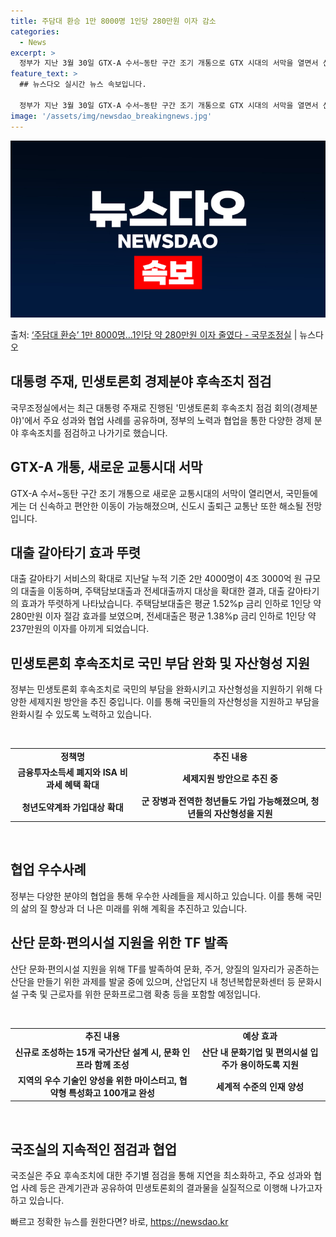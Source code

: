 ```yaml
---
title: 주담대 환승 1만 8000명 1인당 280만원 이자 감소
categories:
  - News
excerpt: >
  정부가 지난 3월 30일 GTX-A 수서~동탄 구간 조기 개통으로 GTX 시대의 서막을 열면서 신속하고 편안…
feature_text: >
  ## 뉴스다오 실시간 뉴스 속보입니다.

  정부가 지난 3월 30일 GTX-A 수서~동탄 구간 조기 개통으로 GTX 시대의 서막을 열면서 신속하고 편안…
image: '/assets/img/newsdao_breakingnews.jpg'
---
```


![뉴스다오 속보](/assets/img/newsdao_breakingnews.jpg)

<p>출처: <a href="https://newsdao.kr/3508" rel="dofollow">‘주담대 환승’ 1만 8000명…1인당 약 280만원 이자 줄였다 - 국무조정실</a> | 뉴스다오</p>

<h2 data-ke-size="size26">대통령 주재, 민생토론회 경제분야 후속조치 점검</h2>
국무조정실에서는 최근 대통령 주재로 진행된 '민생토론회 후속조치 점검 회의(경제분야)'에서 주요 성과와 협업 사례를 공유하며, 정부의 노력과 협업을 통한 다양한 경제 분야 후속조치를 점검하고 나가기로 했습니다.

<h2 data-ke-size="size26">GTX-A 개통, 새로운 교통시대 서막</h2>
GTX-A 수서~동탄 구간 조기 개통으로 새로운 교통시대의 서막이 열리면서, 국민들에게는 더 신속하고 편안한 이동이 가능해졌으며, 신도시 출퇴근 교통난 또한 해소될 전망입니다.

<h2 data-ke-size="size26">대출 갈아타기 효과 뚜렷</h2>
대출 갈아타기 서비스의 확대로 지난달 누적 기준 2만 4000명이 4조 3000억 원 규모의 대출을 이동하며, 주택담보대출과 전세대출까지 대상을 확대한 결과, 대출 갈아타기의 효과가 뚜렷하게 나타났습니다. 주택담보대출은 평균 1.52%p 금리 인하로 1인당 약 280만원 이자 절감 효과를 보였으며, 전세대출은 평균 1.38%p 금리 인하로 1인당 약 237만원의 이자를 아끼게 되었습니다.

<h2 data-ke-size="size26">민생토론회 후속조치로 국민 부담 완화 및 자산형성 지원</h2>
정부는 민생토론회 후속조치로 국민의 부담을 완화시키고 자산형성을 지원하기 위해 다양한 세제지원 방안을 추진 중입니다. 이를 통해 국민들의 자산형성을 지원하고 부담을 완화시킬 수 있도록 노력하고 있습니다.

<p data-ke-size="size16">&nbsp;</p>

<table>
	<tbody>
		<tr>
			<td style="text-align: center; height: 17px;"><b>정책명</b></td>
			<td style="text-align: center; height: 17px;"><b>추진 내용</b></td>
		</tr>
		<tr>
			<td style="text-align: center; height: 17px;"><b>금융투자소득세 폐지와 ISA 비과세 혜택 확대</b></td>
			<td style="text-align: center; height: 17px;"><b>세제지원 방안으로 추진 중</b></td>
		</tr>
		<tr>
			<td style="text-align: center; height: 17px;"><b>청년도약계좌 가입대상 확대</b></td>
			<td style="text-align: center; height: 17px;"><b>군 장병과 전역한 청년들도 가입 가능해졌으며, 청년들의 자산형성을 지원</b></td>
		</tr>
	</tbody>
</table>

<p data-ke-size="size16">&nbsp;</p>

<h2 data-ke-size="size26">협업 우수사례</h2>
정부는 다양한 분야의 협업을 통해 우수한 사례들을 제시하고 있습니다. 이를 통해 국민의 삶의 질 향상과 더 나은 미래를 위해 계획을 추진하고 있습니다.

<h2 data-ke-size="size26">산단 문화·편의시설 지원을 위한 TF 발족</h2>
산단 문화·편의시설 지원을 위해 TF를 발족하여 문화, 주거, 양질의 일자리가 공존하는 산단을 만들기 위한 과제를 발굴 중에 있으며, 산업단지 내 청년복합문화센터 등 문화시설 구축 및 근로자를 위한 문화프로그램 확충 등을 포함할 예정입니다.

<p data-ke-size="size16">&nbsp;</p>

<table>
	<tbody>
		<tr>
			<td style="text-align: center; height: 17px;"><b>추진 내용</b></td>
			<td style="text-align: center; height: 17px;"><b>예상 효과</b></td>
		</tr>
		<tr>
			<td style="text-align: center; height: 17px;"><b>신규로 조성하는 15개 국가산단 설계 시, 문화 인프라 함께 조성</b></td>
			<td style="text-align: center; height: 17px;"><b>산단 내 문화기업 및 편의시설 입주가 용이하도록 지원</b></td>
		</tr>
		<tr>
			<td style="text-align: center; height: 17px;"><b>지역의 우수 기술인 양성을 위한 마이스터고, 협약형 특성화고 100개교 완성</b></td>
			<td style="text-align: center; height: 17px;"><b>세계적 수준의 인재 양성</b></td>
		</tr>
	</tbody>
</table>

<p data-ke-size="size16">&nbsp;</p>

<h2 data-ke-size="size26">국조실의 지속적인 점검과 협업</h2>
국조실은 주요 후속조치에 대한 주기별 점검을 통해 지연을 최소화하고, 주요 성과와 협업 사례 등은 관계기관과 공유하여 민생토론회의 결과물을 실질적으로 이행해 나가고자 하고 있습니다. 

빠르고 정확한 뉴스를 원한다면? 바로, <a href="https://newsdao.kr" rel="dofollow">https://newsdao.kr</a>


